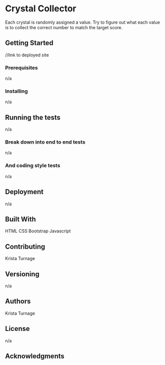 # Crystal Collector
Each crystal is randomly assigned a value. Try to figure out what each value is to collect the correct number to match the target score.

## Getting Started
//link to deployed site

### Prerequisites
n/a

### Installing
n/a

## Running the tests
n/a

### Break down into end to end tests
n/a

### And coding style tests
n/a

## Deployment
n/a

## Built With
HTML
CSS
Bootstrap
Javascript


## Contributing
Krista Turnage

## Versioning
n/a

## Authors
Krista Turnage

## License
n/a

## Acknowledgments

